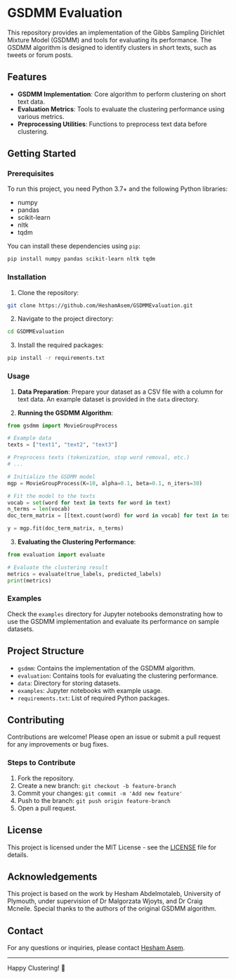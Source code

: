 # GSDMM Evaluation

This repository provides an implementation of the Gibbs Sampling Dirichlet Mixture Model (GSDMM) and tools for evaluating its performance. The GSDMM algorithm is designed to identify clusters in short texts, such as tweets or forum posts.

## Features

- **GSDMM Implementation**: Core algorithm to perform clustering on short text data.
- **Evaluation Metrics**: Tools to evaluate the clustering performance using various metrics.
- **Preprocessing Utilities**: Functions to preprocess text data before clustering.

## Getting Started

### Prerequisites

To run this project, you need Python 3.7+ and the following Python libraries:

- numpy
- pandas
- scikit-learn
- nltk
- tqdm

You can install these dependencies using `pip`:

```bash
pip install numpy pandas scikit-learn nltk tqdm
```

### Installation

1. Clone the repository:

```bash
git clone https://github.com/HeshamAsem/GSDMMEvaluation.git
```

2. Navigate to the project directory:

```bash
cd GSDMMEvaluation
```

3. Install the required packages:

```bash
pip install -r requirements.txt
```

### Usage

1. **Data Preparation**: Prepare your dataset as a CSV file with a column for text data. An example dataset is provided in the `data` directory.

2. **Running the GSDMM Algorithm**:

```python
from gsdmm import MovieGroupProcess

# Example data
texts = ["text1", "text2", "text3"]

# Preprocess texts (tokenization, stop word removal, etc.)
# ...

# Initialize the GSDMM model
mgp = MovieGroupProcess(K=10, alpha=0.1, beta=0.1, n_iters=30)

# Fit the model to the texts
vocab = set(word for text in texts for word in text)
n_terms = len(vocab)
doc_term_matrix = [[text.count(word) for word in vocab] for text in texts]

y = mgp.fit(doc_term_matrix, n_terms)
```

3. **Evaluating the Clustering Performance**:

```python
from evaluation import evaluate

# Evaluate the clustering result
metrics = evaluate(true_labels, predicted_labels)
print(metrics)
```

### Examples

Check the `examples` directory for Jupyter notebooks demonstrating how to use the GSDMM implementation and evaluate its performance on sample datasets.

## Project Structure

- `gsdmm`: Contains the implementation of the GSDMM algorithm.
- `evaluation`: Contains tools for evaluating the clustering performance.
- `data`: Directory for storing datasets.
- `examples`: Jupyter notebooks with example usage.
- `requirements.txt`: List of required Python packages.

## Contributing

Contributions are welcome! Please open an issue or submit a pull request for any improvements or bug fixes.

### Steps to Contribute

1. Fork the repository.
2. Create a new branch: `git checkout -b feature-branch`
3. Commit your changes: `git commit -m 'Add new feature'`
4. Push to the branch: `git push origin feature-branch`
5. Open a pull request.

## License

This project is licensed under the MIT License - see the [LICENSE](LICENSE) file for details.

## Acknowledgements

This project is based on the work by Hesham Abdelmotaleb, University of Plymouth, under supervision of Dr Malgorzata Wjoyts, and Dr Craig Mcneile. Special thanks to the authors of the original GSDMM algorithm.

## Contact

For any questions or inquiries, please contact [Hesham Asem](https://github.com/HeshamAsem).

---

Happy Clustering! 🚀

